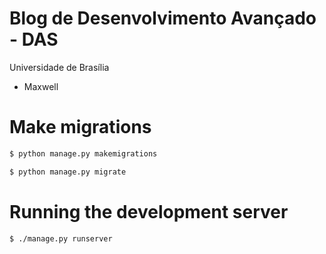 # Blog de Desenvolvimento Avançado - DAS

Universidade de Brasília
* Maxwell

# Make migrations
```bash
$ python manage.py makemigrations
```
```bash
$ python manage.py migrate
```

# Running the development server
```bash
$ ./manage.py runserver
```

